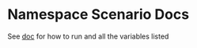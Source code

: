 # Namespace Scenario Docs

See [doc](https://github.com/cloud-bulldozer/kraken-hub/blob/main/docs/namespace-scenarios.md) for how to run and all the variables listed
